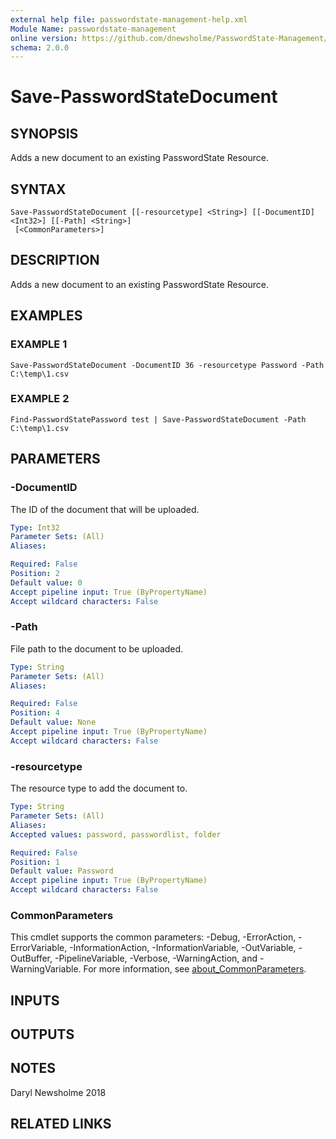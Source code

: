 ```yaml
---
external help file: passwordstate-management-help.xml
Module Name: passwordstate-management
online version: https://github.com/dnewsholme/PasswordState-Management/blob/master/docs/Save-PasswordStateDocument.md
schema: 2.0.0
---
```


# Save-PasswordStateDocument

## SYNOPSIS
Adds a new document to an existing PasswordState Resource.

## SYNTAX

```
Save-PasswordStateDocument [[-resourcetype] <String>] [[-DocumentID] <Int32>] [[-Path] <String>]
 [<CommonParameters>]
```

## DESCRIPTION
Adds a new document to an existing PasswordState Resource.

## EXAMPLES

### EXAMPLE 1
```
Save-PasswordStateDocument -DocumentID 36 -resourcetype Password -Path C:\temp\1.csv
```

### EXAMPLE 2
```
Find-PasswordStatePassword test | Save-PasswordStateDocument -Path C:\temp\1.csv
```

## PARAMETERS

### -DocumentID
The ID of the document that will be uploaded.

```yaml
Type: Int32
Parameter Sets: (All)
Aliases:

Required: False
Position: 2
Default value: 0
Accept pipeline input: True (ByPropertyName)
Accept wildcard characters: False
```

### -Path
File path to the document to be uploaded.

```yaml
Type: String
Parameter Sets: (All)
Aliases:

Required: False
Position: 4
Default value: None
Accept pipeline input: True (ByPropertyName)
Accept wildcard characters: False
```

### -resourcetype
The resource type to add the document to.

```yaml
Type: String
Parameter Sets: (All)
Aliases:
Accepted values: password, passwordlist, folder

Required: False
Position: 1
Default value: Password
Accept pipeline input: True (ByPropertyName)
Accept wildcard characters: False
```

### CommonParameters
This cmdlet supports the common parameters: -Debug, -ErrorAction, -ErrorVariable, -InformationAction, -InformationVariable, -OutVariable, -OutBuffer, -PipelineVariable, -Verbose, -WarningAction, and -WarningVariable. For more information, see [about_CommonParameters](http://go.microsoft.com/fwlink/?LinkID=113216).

## INPUTS

## OUTPUTS

## NOTES
Daryl Newsholme 2018

## RELATED LINKS
